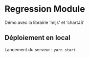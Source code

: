 # Regression Module

Démo avec la librairie 'mljs' et 'chartJS'

## Déploiement en local

Lancement du serveur :
`yarn start`
